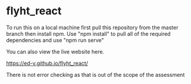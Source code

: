 # flyht_react

To run this on a local machine first pull this repository from the master branch then install npm. Use "npm install" to pull all of the required dependencies and use "npm run serve"

You can also view the live website here.

https://ed-v.github.io/flyht_react/

There is not error checking as that is out of the scope of the assessment
